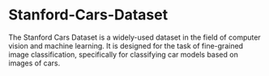 # Stanford-Cars-Dataset
The Stanford Cars Dataset is a widely-used dataset in the field of computer vision and machine learning. It is designed for the task of fine-grained image classification, specifically for classifying car models based on images of cars.
